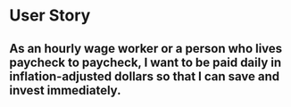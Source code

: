 # User Story

## As an hourly wage worker or a person who lives paycheck to paycheck, I want to be paid daily in inflation-adjusted dollars so that I can save and invest immediately.
